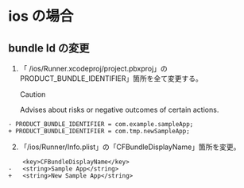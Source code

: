# ios の場合

## bundle Id の変更

1. 「 /ios/Runner.xcodeproj/project.pbxproj」の PRODUCT_BUNDLE_IDENTIFIER」箇所を全て変更する。
   > [!CAUTION]
   > Advises about risks or negative outcomes of certain actions.

```
- PRODUCT_BUNDLE_IDENTIFIER = com.example.sampleApp;
+ PRODUCT_BUNDLE_IDENTIFIER = com.tmp.newSampleApp;
```

2. 「/ios/Runner/Info.plist」の「CFBundleDisplayName」箇所を変更。

```
	<key>CFBundleDisplayName</key>
-	<string>Sample App</string>
+	<string>New Sample App</string>
```
